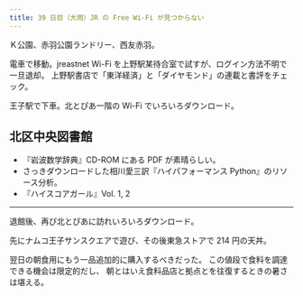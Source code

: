 ```yaml
---
title: 39 日目（大雨）JR の Free Wi-Fi が見つからない
---
```


Ｋ公園、赤羽公園ランドリー、西友赤羽。

電車で移動。jreastnet Wi-Fi を上野駅某待合室で試すが、ログイン方法不明で一旦退却。
上野駅書店で「東洋経済」と「ダイヤモンド」の連載と書評をチェック。

王子駅で下車。北とぴあ一階の Wi-Fi でいろいろダウンロード。

## 北区中央図書館

* 『岩波数学辞典』CD-ROM にある PDF が素晴らしい。
* さっきダウンロードした相川愛三訳『ハイパフォーマンス Python』のリソース分析。
* 『ハイスコアガール』Vol. 1, 2

---

退館後、再び北とぴあに訪れいろいろダウンロード。

先にナムコ王子サンスクエアで遊び、その後東急ストアで 214 円の天丼。

翌日の朝食用にもう一品追加的に購入するべきだった。
この値段で食料を調達できる機会は限定的だし、
朝とはいえ食料品店と拠点とを往復するときの暑さは堪える。

